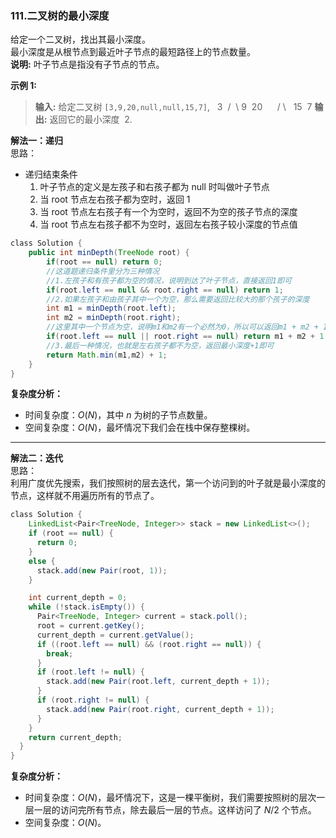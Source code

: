 ### 111.二叉树的最小深度

给定一个二叉树，找出其最小深度。  
最小深度是从根节点到最近叶子节点的最短路径上的节点数量。  
**说明:** 叶子节点是指没有子节点的节点。

**示例 1:**  
>**输入:**  给定二叉树 `[3,9,20,null,null,15,7]`,
> &nbsp;&nbsp;3
  &nbsp;/&nbsp; \\
  9&nbsp;  20
  &nbsp;&nbsp;&nbsp;&nbsp; /  \\
  &nbsp;&nbsp;15&nbsp;&nbsp;7
>**输出:**  返回它的最小深度  2.  


**解法一：递归**  
思路：  

* 递归结束条件
    1. 叶子节点的定义是左孩子和右孩子都为 null 时叫做叶子节点
    2. 当 root 节点左右孩子都为空时，返回 1
    3. 当 root 节点左右孩子有一个为空时，返回不为空的孩子节点的深度
    4. 当 root 节点左右孩子都不为空时，返回左右孩子较小深度的节点值


```Java   
class Solution {
    public int minDepth(TreeNode root) {
        if(root == null) return 0;
        //这道题递归条件里分为三种情况
        //1.左孩子和有孩子都为空的情况，说明到达了叶子节点，直接返回1即可
        if(root.left == null && root.right == null) return 1;
        //2.如果左孩子和由孩子其中一个为空，那么需要返回比较大的那个孩子的深度        
        int m1 = minDepth(root.left);
        int m2 = minDepth(root.right);
        //这里其中一个节点为空，说明m1和m2有一个必然为0，所以可以返回m1 + m2 + 1;
        if(root.left == null || root.right == null) return m1 + m2 + 1;
        //3.最后一种情况，也就是左右孩子都不为空，返回最小深度+1即可
        return Math.min(m1,m2) + 1; 
    }
}

```
**复杂度分析：**  
* 时间复杂度：$O(N)$，其中 $n$ 为树的子节点数量。
* 空间复杂度：$O(N)$，最坏情况下我们会在栈中保存整棵树。 

---
**解法二：迭代**  
思路：  
利用广度优先搜索，我们按照树的层去迭代，第一个访问到的叶子就是最小深度的节点，这样就不用遍历所有的节点了。
    
```Java   
class Solution {
    LinkedList<Pair<TreeNode, Integer>> stack = new LinkedList<>();
    if (root == null) {
      return 0;
    }
    else {
      stack.add(new Pair(root, 1));
    }

    int current_depth = 0;
    while (!stack.isEmpty()) {
      Pair<TreeNode, Integer> current = stack.poll();
      root = current.getKey();
      current_depth = current.getValue();
      if ((root.left == null) && (root.right == null)) {
        break;
      }
      if (root.left != null) {
        stack.add(new Pair(root.left, current_depth + 1));
      }
      if (root.right != null) {
        stack.add(new Pair(root.right, current_depth + 1));
      }
    }
    return current_depth;
  }
}

```
**复杂度分析：**  
* 时间复杂度：$O(N)$，最坏情况下，这是一棵平衡树，我们需要按照树的层次一层一层的访问完所有节点，除去最后一层的节点。这样访问了 $N/2$ 个节点。
* 空间复杂度：$O(N)$。 